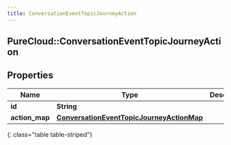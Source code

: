 ```yaml
---
title: ConversationEventTopicJourneyAction
---
```

## PureCloud::ConversationEventTopicJourneyAction

## Properties

|Name | Type | Description | Notes|
|------------ | ------------- | ------------- | -------------|
| **id** | **String** |  | [optional] |
| **action_map** | [**ConversationEventTopicJourneyActionMap**](ConversationEventTopicJourneyActionMap.html) |  | [optional] |
{: class="table table-striped"}


